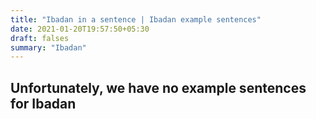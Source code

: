 ```yaml
---
title: "Ibadan in a sentence | Ibadan example sentences"
date: 2021-01-20T19:57:50+05:30
draft: falses
summary: "Ibadan"
---
```

## Unfortunately, we have no example sentences for Ibadan                 
